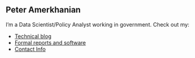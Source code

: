 ## Peter Amerkhanian

I’m a Data Scientist/Policy Analyst working in government.
Check out my:
- <a href="https://peter-amerkhanian.com/blog.html" target="_blank">Technical blog</a>
- <a href="https://peter-amerkhanian.com/projects.html" target="_blank">Formal reports and software</a>
- <a href="https://peter-amerkhanian.com" target="_blank">Contact Info</a>

